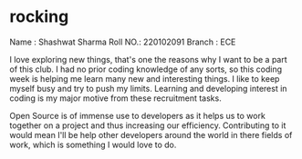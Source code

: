 # rocking
Name : Shashwat Sharma
Roll NO.: 220102091
Branch : ECE

I love exploring new things, that's one the reasons why I want to be a part of this club. I had no prior coding knowledge of any sorts, so this coding week is helping me learn many new and interesting things. I like to keep myself busy and try to push my limits. Learning and developing interest in coding is my major motive from these recruitment tasks. 

Open Source is of immense use to developers as it helps us to work together on a project and thus increasing our efficiency. Contributing to it would mean I'll be help other developers around the world in there fields of work, which is something I would love to do.